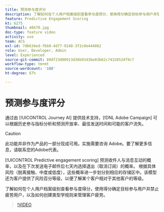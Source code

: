 ```yaml
---
title: 预测参与度评分
description: 了解如何在个人用户档案级别查看参与度得分，使用得分确定目标参与用户并禁止疲劳用户，以及如何创建类型学规则来管理客户疲劳。
feature: Predictive Engagement Scoring
kt: 6275
thumbnail: 40470.jpg
doc-type: feature video
activity: use
team: ACS
exl-id: 7d6634ed-f6b0-4d77-9148-3f2c0e444862
role: User, Developer, Admin
level: Experienced
source-git-commit: 89df23d00913d36b93d3be03b62c74320524f9c7
workflow-type: tm+mt
source-wordcount: '188'
ht-degree: 67%

---
```


# 预测参与度评分

通过由 [!UICONTROL Journey AI] 提供技术支持，[!DNL Adobe Campaign] 可以根据历史参与指标分析和预测开放率、最佳发送时间和可能的客户流失。

>[!CAUTION]
>此功能并非作为产品的一部分现成可用。实施需要咨询 Adobe。要了解更多信息，请联系您的Adobe代表。

[!UICONTROL Predictive engagement scoring] 预测收件人与消息互动的概率，以及在下次发送电子邮件后七天内选择退出（取消订阅）的概率。 根据具体风险（脱离接触、中度或低度），这些概率进一步划分到相应的存储区中。该模型还为客户提供了风险百分等级，以便了解某个客户相对于其他客户的等级。

了解如何在个人用户档案级别查看参与度得分，使用得分确定目标参与用户并禁止疲劳用户，以及如何创建类型学规则来管理客户疲劳。

>[!VIDEO](https://video.tv.adobe.com/v/40470?quality=12&learn=on)
